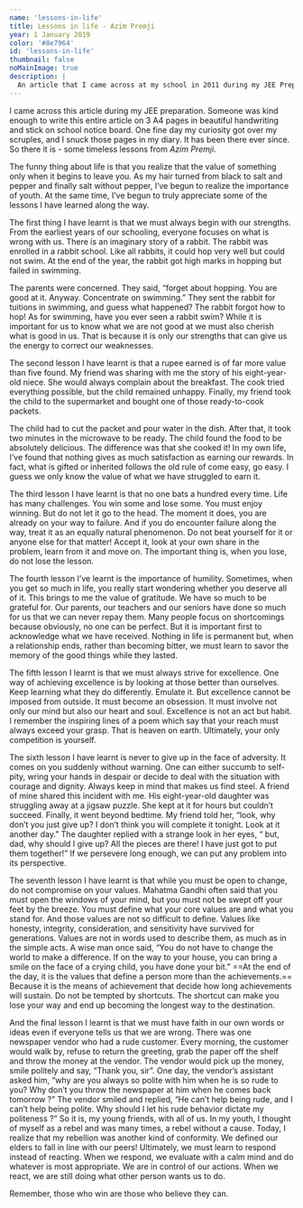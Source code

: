 ```yaml
---
name: 'lessons-in-life'
title: Lessons in life - Azim Premji
year: 1 January 2019
color: '#8e7964'
id: 'lessons-in-life'
thumbnail: false
noMainImage: true
description: |
  An article that I came across at my school in 2011 during my JEE Prepration. It contains timeless lessons about life and living. I stole this piece of paper after couple of weeks when it was posted on school notice-board.
---
```



I came across this article during my JEE preparation. Someone was kind enough to write this entire article on 3 A4 pages in beautiful handwriting and stick on school notice board. One fine day my curiosity got over my scruples, and I snuck those pages in my diary. It has been there ever since. So there it is - some timeless lessons from *Azim Premji*.

The funny thing about life is that you realize that the value of something only when it begins to leave you. As my hair turned from black to salt and pepper and finally salt without pepper, I’ve begun to realize the importance of youth. At the same time, I’ve begun to truly appreciate some of the lessons I have learned along the way.

The first thing I have learnt is that we must always begin with our strengths. From the earliest years of our schooling, everyone focuses on what is wrong with us. There is an imaginary story of a rabbit. The rabbit was enrolled in a rabbit school. Like all rabbits, it could hop very well but could not swim. At the end of the year, the rabbit got high marks in hopping but failed in swimming.

The parents were concerned. They said, “forget about hopping. You are good at it. Anyway. Concentrate on swimming.” 
They sent the rabbit for tuitions in swimming, and guess what happened? The rabbit forgot how to hop! As for swimming, have you ever seen a rabbit swim? While it is important for us to know what we are not good at we must also cherish what is good in us.  That is because it is only our strengths that can give us the energy to correct our weaknesses. 


The second lesson I have learnt is that a rupee earned is of far more value than five found. My friend was sharing with me the story of his eight-year-old niece. She would always complain about the breakfast. The cook tried everything possible, but the child remained unhappy.  Finally, my friend took the child to the supermarket and bought one of those ready-to-cook packets. 

The child had to cut the packet and pour water in the dish. After that, it took two minutes in the microwave to be ready. The child found the food to be absolutely delicious. The difference was that she cooked it! In my own life, I’ve found that nothing gives as much satisfaction as earning our rewards. In fact, what is gifted or inherited follows the old rule of come easy, go easy. I guess we only know the value of what we have struggled to earn it.


The third lesson I have learnt is that no one bats a hundred every time. Life has many challenges. You win some and lose some. You must enjoy winning. But do not let it go to the head. The moment it does, you are already on your way to failure.  And if you do encounter failure along the way, treat it as an equally natural phenomenon. Do not beat yourself for it or anyone else for that matter! Accept it, look at your own share in the problem, learn from it and move on. The important thing is, when you lose, do not lose the lesson. 


The fourth lesson I’ve learnt is the importance of humility. Sometimes, when you get so much in life, you really start wondering whether you deserve all of it. This brings to me the value of gratitude. We have so much to be grateful for. Our parents, our teachers and our seniors have done so much for us that we can never repay them. Many people focus on shortcomings because obviously, no one can be perfect. But it is important first to acknowledge what we have received. Nothing in life is permanent but, when a relationship ends, rather than becoming bitter, we must learn to savor the memory of the good things while they lasted. 


The fifth lesson I learnt is that we must always strive for excellence. One way of achieving excellence is by looking at those better than ourselves. Keep learning what they do differently. Emulate it. But excellence cannot be imposed from outside. It must become an obsession. It must involve not only our mind but also our heart and soul. Excellence is not an act but habit. I remember the inspiring lines of a poem which say that your reach must always exceed your grasp. That is heaven on earth. Ultimately, your only competition is yourself.


The sixth lesson I have learnt is never to give up in the face of adversity. It comes on you suddenly without warning. One can either succumb to self-pity, wring your hands in despair or decide to deal with the situation with courage and dignity.  Always keep in mind that makes us find steel. A friend of mine shared this incident with me. His eight-year-old daughter was struggling away at a jigsaw puzzle. She kept at it for hours but couldn’t succeed. Finally, it went beyond bedtime. My friend told her, “look, why don’t you just give up? I don’t think you will complete it tonight. Look at it another day.” The daughter replied with a strange look in her eyes, “ but, dad, why should I give up? All the pieces are there! I have just got to put them together!” If we persevere long enough, we can put any problem into its perspective.


The seventh lesson I have learnt is that while you must be open to change, do not compromise on your values. Mahatma Gandhi often said that you must open the windows of your mind, but you must not be swept off your feet by the breeze. You must define what your core values are and what you stand for. And those values are not so difficult to define. Values like honesty, integrity, consideration, and sensitivity have survived for generations. Values are not in words used to describe them, as much as in the simple acts. A wise man once said, “You do not have to change the world to make a difference. If on the way to your house, you can bring a smile on the face of a crying child, you have done your bit.” ==At the end of the day, it is the values that define a person more than the achievements.== Because it is the means of achievement that decide how long achievements will sustain. Do not be tempted by shortcuts. The shortcut can make you lose your way and end up becoming the longest way to the destination.


And the final lesson I learnt is that we must have faith in our own words or ideas even if everyone tells us that we are wrong. There was one newspaper vendor who had a rude customer. Every morning, the customer would walk by, refuse to return the greeting, grab the paper off the shelf and throw the money at the vendor.  The vendor would pick up the money, smile politely and say, “Thank you, sir”. One day, the vendor’s assistant asked him, “why are you always so polite with him when he is so rude to you? Why don’t you throw the newspaper at him when he comes back tomorrow ?” The vendor smiled and replied, “He can’t help being rude, and I can’t help being polite. Why should I let his rude behavior dictate my politeness ?”
So it is, my young friends, with all of us. In my youth, I thought of myself as a rebel and was many times, a rebel without a cause. Today, I realize that my rebellion was another kind of conformity. We defined our elders to fall in line with our peers! Ultimately, we must learn to respond instead of reacting. When we respond, we evaluate with a calm mind and do whatever is most appropriate. We are in control of our actions. When we react, we are still doing what other person wants us to do.

Remember, those who win are those who believe they can.
